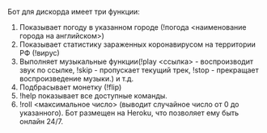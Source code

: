 Бот для дискорда имеет три функции:
1) Показывает погоду в указанном городе (!погода <наименование города на английском>)
2) Показывает статистику зараженных коронавирусом на территории РФ (!вирус)
3) Выполняет музыкальные функции(!play <ссылка> - воспроизводит звук по ссылке, !skip - пропускает текущий трек, !stop - прекращает воспроизведение музыки.) и т.д.
4) Подбрасывает монетку (!flip)
5) !help показывает все доступные команды.
6) !roll <максимальное число> (выводит случайное число от 0 до указанного).
Бот размещен на Heroku, что позволяет ему быть онлайн 24/7.

